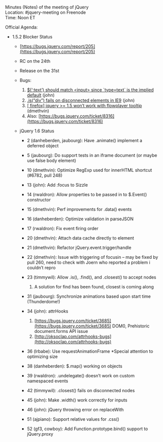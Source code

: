 Minutes (Notes) of the meeting of jQuery  
 Location: \#jquery-meeting on Freenode  
 Time: Noon ET

Official Agenda:

-   1.5.2 Blocker Status
    -   [https://bugs.jquery.com/report/205](https://bugs.jquery.com/report/205)
    -   RC on the 24th
    -   Release on the 31st
    -   Bugs:
        1.  [\$(‘:text’) should match \<input\> since \`type=text\` is
            the implied default](https://bugs.jquery.com/ticket/8380)
            (john)
        2.  [.is(“div”) fails on disconnected elements in
            IE9](https://bugs.jquery.com/ticket/8381) (john)
        3.  [[ firefox] jquery \>= 1.5 won’t work with flowplayer
            tooltip](https://bugs.jquery.com/ticket/8474) (dmethvin)
        4.  Also:
            [https://bugs.jquery.com/ticket/8316](https://bugs.jquery.com/ticket/8316)

    -   jQuery 1.6 Status
        -   2 (danheberden, jaubourg): Have .animate() implement a
            deferred object
        -   5 (jaubourg): Do support tests in an iframe document (or
            maybe use false body element)
        -   10 (dmethvin): Optimize RegExp used for innerHTML shortcut
            (\#6782, pull 248)
        -   13 (john): Add :focus to Sizzle
        -   14 (rwaldron): Allow properties to be passed in to
            \$.Event() constructor
        -   15 (dmethvin): Perf improvements for .data() events
        -   16 (danheberden): Optimize validation in parseJSON
        -   17 (rwaldron): Fix event firing order
        -   20 (dmethvin): Attach data cache directly to element
        -   21 (dmethvin): Refactor jQuery.event.trigger/handle
        -   22 (dmethvin): Issue with triggering of focusin – may be
            fixed by pull 260, need to check with Joern who reported a
            problem i couldn’t repro
        -   23 (timmywil): Allow .is(), .find(), and .closest() to
            accept nodes
            1.  A solution for find has been found, closest is coming
                along

        -   31 (jaubourg): Synchronize animations based upon start time
            (Thunderdome!)
        -   34 (john): attrHooks
            1.  [https://bugs.jquery.com/ticket/3685](https://bugs.jquery.com/ticket/3685)
                DOM0, Prehistoric document.forms API issue
            2.  [http://oksoclap.com/attrhooks-bugs](http://oksoclap.com/attrhooks-bugs)

        -   36 (lrbabe): Use requestAnimationFrame \*Special attention
            to optimizing size
        -   38 (danheberden): \$.map() working on objects
        -   39 (rwaldron): .undelegate() doesn’t work on custom
            namespaced events
        -   42 (timmywil): .closest() fails on disconnected nodes
        -   45 (john): Make .width() work correctly for inputs
        -   46 (john): jQuery throwing error on replaceWith
        -   51 (ajpiano): Support relative values for .css()
        -   52 (gf3, cowboy): Add Function.prototype.bind() support to
            jQuery.proxy


